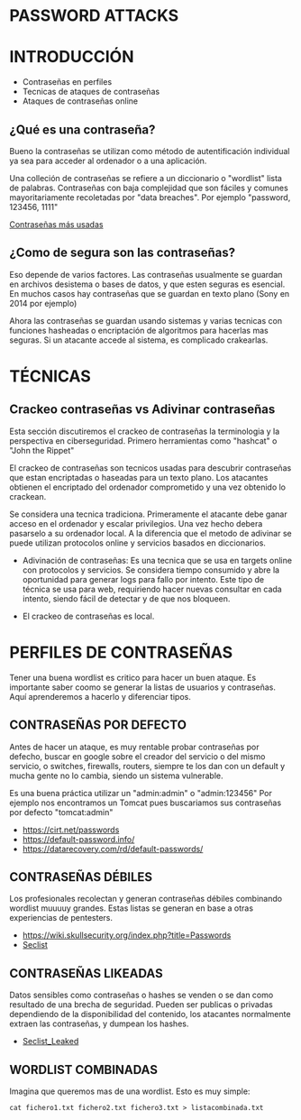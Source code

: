 # PASSWORD ATTACKS

# INTRODUCCIÓN

- Contraseñas en perfiles
- Tecnicas de ataques de contraseñas
- Ataques de contraseñas online

## ¿Qué es una contraseña?

Bueno la contraseñas se utilizan como método de autentificación individual ya sea para acceder al ordenador o a una aplicación. 

Una colleción de contraseñas se refiere a un diccionario o "wordlist" lista de palabras. Contraseñas con baja complejidad que son fáciles y comunes mayoritariamente recoletadas por "data breaches". Por ejemplo "password, 123456, 1111"

[Contraseñas más usadas](https://en.wikipedia.org/wiki/Wikipedia:10,000_most_common_passwords)

## ¿Como de segura son las contraseñas?

Eso depende de varios factores. Las contraseñas usualmente se guardan en archivos desistema o bases de datos, y que esten seguras es esencial. En muchos casos hay contraseñas que se guardan en texto plano (Sony en 2014 por ejemplo)

Ahora las contraseñas se guardan usando sistemas y varias tecnicas con funciones hasheadas o encriptación de algoritmos para hacerlas mas seguras. Si un atacante accede al sistema, es complicado crakearlas.

# TÉCNICAS

## Crackeo contraseñas vs Adivinar contraseñas

Esta sección discutiremos el crackeo de contraseñas la terminologia y la perspectiva en ciberseguridad. Primero herramientas como "hashcat" o "John the Rippet" 

El crackeo de contraseñas son tecnicos usadas para descubrir contraseñas que estan encriptadas o haseadas para un texto plano. Los atacantes obtienen el encriptado del ordenador comprometido y una vez obtenido lo crackean.

Se considera una tecnica tradiciona. Primeramente el atacante debe ganar acceso en el ordenador y escalar privilegios. Una vez hecho debera pasarselo a su ordenador local. A la diferencia que el metodo de adivinar se puede utilizan protocolos online y servicios basados en diccionarios.

- Adivinación de contraseñas: Es una tecnica que se usa en targets online con protocolos y servicios. Se considera tiempo consumido y abre la oportunidad para generar logs para fallo por intento. Este tipo de técnica se usa para web, requiriendo hacer nuevas consultar en cada intento, siendo fácil de detectar y de que nos bloqueen.

- El crackeo de contraseñas es local.

# PERFILES DE CONTRASEÑAS

Tener una buena wordlist es critico para hacer un buen ataque. Es importante saber coomo se generar la listas de usuarios y contraseñas. Aquí aprenderemos a hacerlo y diferenciar tipos.

## CONTRASEÑAS POR DEFECTO

Antes de hacer un ataque, es muy rentable probar contraseñas por defecho, buscar en google sobre el creador del servicio o del mismo servicio, o switches, firewalls, routers, siempre te los dan con un default y mucha gente no lo cambia, siendo un sistema vulnerable.

Es una buena práctica utilizar un "admin:admin" o "admin:123456" Por ejemplo nos encontramos un Tomcat pues buscariamos sus contraseñas por defecto "tomcat:admin"

- https://cirt.net/passwords
- https://default-password.info/
- https://datarecovery.com/rd/default-passwords/

## CONTRASEÑAS DÉBILES

Los profesionales recolectan y generan contraseñas débiles combinando wordlist muuuuy grandes. Estas listas se generan en base a otras experiencias de pentesters.

- https://wiki.skullsecurity.org/index.php?title=Passwords
- [Seclist](https://github.com/danielmiessler/SecLists/tree/master/Passwords)

## CONTRASEÑAS LIKEADAS

Datos sensibles como contraseñas o hashes se venden o se dan como resultado de una brecha de seguridad. Pueden ser publicas o privadas dependiendo de la disponibilidad del contenido, los atacantes normalmente extraen las contraseñas, y dumpean los hashes.

- [Seclist_Leaked](https://github.com/danielmiessler/SecLists/tree/master/Passwords/Leaked-Databases)

## WORDLIST COMBINADAS

Imagina que queremos mas de una wordlist. Esto es muy simple: 

```
cat fichero1.txt fichero2.txt fichero3.txt > listacombinada.txt
```

